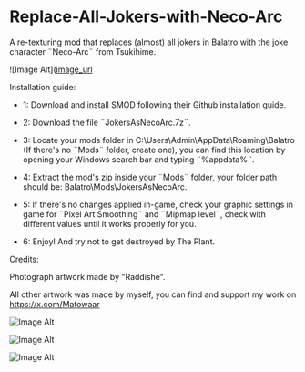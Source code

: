 # Replace-All-Jokers-with-Neco-Arc
A re-texturing mod that replaces (almost) all jokers in Balatro with the joke character ¨Neco-Arc¨ from Tsukihime.

![Image Alt]([image_url](https://github.com/Matowaar/Replace-All-Jokers-with-Neco-Arc/blob/main/image.png?raw=true](https://raw.githubusercontent.com/Matowaar/Replace-All-Jokers-with-Neco-Arc/refs/heads/main/image.png))

Installation guide:

- 1: Download and install SMOD following their Github installation guide.

- 2: Download the file ¨JokersAsNecoArc.7z¨.

- 3: Locate ﻿your mods folder in C:\Users\Admin\AppData\Roaming\Balatro (If there's no ¨Mods¨ folder, create one), you can find this location by opening your Windows search bar and typing ¨%appdata%¨.

- 4: Extract the mod's zip inside your ¨Mods¨ folder, your folder path should be: Balatro\Mods\JokersAsNecoArc.

- 5: If there's no changes applied in-game, check your graphic settings in game for ¨Pixel Art Smoothing¨ and ¨Mipmap level¨, check with different values until it works properly for you.

- 6: Enjoy! And try not to get destroyed by The Plant.

Credits:

Photograph artwork made by "Raddishe".

All other artwork was made by myself, you can find and support my work on https://x.com/Matowaar

![Image Alt]([image_url](https://github.com/Matowaar/Replace-All-Jokers-with-Neco-Arc/blob/main/jokers%201.png?raw=true))

![Image Alt]([image_url](https://github.com/Matowaar/Replace-All-Jokers-with-Neco-Arc/blob/main/jokers%202.png?raw=true))

![Image Alt]([image_url](https://github.com/Matowaar/Replace-All-Jokers-with-Neco-Arc/blob/main/jokers%203.png?raw=true))
